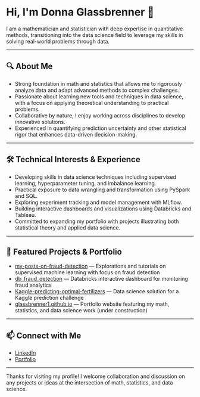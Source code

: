 # Hi, I'm Donna Glassbrenner 👋

I am a mathematician and statistician with deep expertise in quantitative methods, transitioning into the data science field to leverage my skills in solving real-world problems through data.

---

## 🔍 About Me

- Strong foundation in math and statistics that allows me to rigorously analyze data and adapt advanced methods to complex challenges.
- Passionate about learning new tools and techniques in data science, with a focus on applying theoretical understanding to practical problems.
- Collaborative by nature, I enjoy working across disciplines to develop innovative solutions.
- Experienced in quantifying prediction uncertainty and other statistical rigor that enhances data-driven decision-making.

---

## 🛠️ Technical Interests & Experience

- Developing skills in data science techniques including supervised learning, hyperparameter tuning, and imbalance learning.
- Practical exposure to data wrangling and transformation using PySpark and SQL.
- Exploring experiment tracking and model management with MLflow.
- Building interactive dashboards and visualizations using Databricks and Tableau.
- Committed to expanding my portfolio with projects illustrating both statistical theory and applied data science.

---

## 📂 Featured Projects & Portfolio

- [my-posts-on-fraud-detection](https://github.com/dglassbrenner1/my-posts-on-fraud-detection) — Explorations and tutorials on supervised machine learning with focus on fraud detection  
- [db_fraud_detection](https://github.com/dglassbrenner1/db_fraud_detection) — Databricks interactive dashboard for monitoring fraud analytics  
- [Kaggle-predicting-optimal-fertilizers](https://github.com/dglassbrenner1/Kaggle-predicting-optimal-fertilizers) — Data science solution for a Kaggle prediction challenge  
- [glassbrenner1.github.io](https://glassbrenner1.github.io) — Portfolio website featuring my math, statistics, and data science work (under construction)

---

## 📫 Connect with Me

- [LinkedIn](https://www.linkedin.com/in/donna-glassbrenner-ph-d)  
- [Portfolio](https://dglassbrenner1.github.io)

---

Thanks for visiting my profile! I welcome collaboration and discussion on any projects or ideas at the intersection of math, statistics, and data science.

<!--
**dglassbrenner1/dglassbrenner1** is a ✨ _special_ ✨ repository because its `README.md` (this file) appears on your GitHub profile.

Here are some ideas to get you started:

- 🔭 I’m currently working on ...
- 🌱 I’m currently learning ...
- 👯 I’m looking to collaborate on ...
- 🤔 I’m looking for help with ...
- 💬 Ask me about ...
- 📫 How to reach me: ...
- 😄 Pronouns: ...
- ⚡ Fun fact: ...
-->
